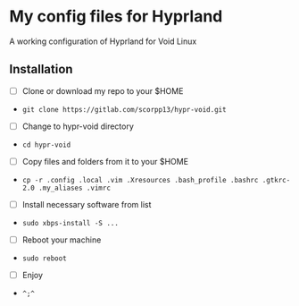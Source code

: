 # My config files for Hyprland

A working configuration of Hyprland for Void Linux

## Installation

- [ ] Clone or download my repo to your $HOME
- `git clone https://gitlab.com/scorpp13/hypr-void.git`
- [ ] Change to hypr-void directory
- `cd hypr-void`
- [ ] Copy files and folders from it to your $HOME
- `cp -r .config .local .vim .Xresources .bash_profile .bashrc .gtkrc-2.0 .my_aliases .vimrc`
- [ ] Install necessary software from list
- `sudo xbps-install -S ...`
- [ ] Reboot your machine
- `sudo reboot`
- [ ] Enjoy
- `^;^`
